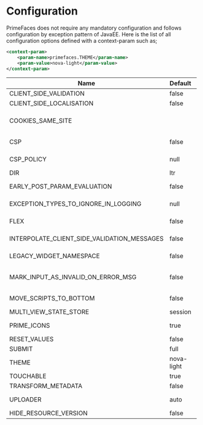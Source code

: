 # Configuration

PrimeFaces does not require any mandatory configuration and follows configuration by exception
pattern of JavaEE. Here is the list of all configuration options defined with a context-param such as;

```xml
<context-param>
    <param-name>primefaces.THEME</param-name>
    <param-value>nova-light</param-value>
</context-param>
```


| Name | Default | Description |
| --- | --- | --- |
| CLIENT_SIDE_VALIDATION | false | Enables/disables global client side validation . |
| CLIENT_SIDE_LOCALISATION | false | Adds `"locales/locale-" + locale.getLanguage() + ".js"` automatically for your locale. |
| COOKIES_SAME_SITE |  | Defines the sameSite value for all cookies, which will be added by PrimeFaces. Currently this is only supported for cookies added on the clientside as Servlet API doesn't support it yet. |
| CSP | false | Enable Content Security Policy to prevent cross-site scripting (XSS), clickjacking and other code injection attacks |
| CSP_POLICY | null | Custom CSP Policy that allows you to whitelist sites that you need JavaScript from such as `script-src 'self' https: *.googleapis.com` |
| DIR | ltr | Defines orientation; 'ltr' or 'rtl' for right-to-left support. |
| EARLY_POST_PARAM_EVALUATION | false | Make p:ajax behave like f:ajax for queued AJAX requests. See: https://github.com/primefaces/primefaces/issues/109 |
| EXCEPTION_TYPES_TO_IGNORE_IN_LOGGING | null | Comma separated list of exceptions for PrimeExceptionHandler to ignore e.g. `javax.faces.application.ViewExpiredException,javax.persistence.RollbackException`. |
| FLEX | false | Use PrimeFlex instead of Grid CSS in components with responsive-modes. (not implemented by all components yet) |
| INTERPOLATE_CLIENT_SIDE_VALIDATION_MESSAGES | false | Whether to load messages for the client side validation (CSV) from server via the MessageInterpolator. |
| LEGACY_WIDGET_NAMESPACE | false | Enables window scope so that widgets can be accessed using widgetVar.method() in addition to default PF namespace approach like PF('widgetVar').method(). |
| MARK_INPUT_AS_INVALID_ON_ERROR_MSG | false | Marks a input as invalid, when a FacesMessage is added for a UIInput with 'SEVERITY_ERROR'. This will show the red border on the client side, when the input is updated. |
| MOVE_SCRIPTS_TO_BOTTOM | false | Moves all inline scripts to end of body tag for better performance and smaller HTML output. |
| MULTI_VIEW_STATE_STORE | session | Store MultiViewState per Session ('session') or per ClientWindow ('client-window') |
| PRIME_ICONS  | true | Auto includes PrimeIcons font based icons. True by default for most themes use PrimeIcons. Only disable if you know you do not use PrimeIcons. |
| RESET_VALUES | false | When enabled, AJAX updated inputs are always reset. |
| SUBMIT | full | Defines ajax submit mode; 'full' or 'partial'. |
| THEME | nova-light | Theme of the application. |
| TOUCHABLE | true | Globally enables/disables touch support on browsers that support touch. |
| TRANSFORM_METADATA | false | Transforms bean validation metadata to HTML attributes. |
| UPLOADER | auto | Defines uploader mode; 'auto', 'native' or 'commons'. 'auto' means 'native' on JSF2.2+, otherwise 'commons'. |
| HIDE_RESOURCE_VERSION | false | Determines whether to hide version information in resource paths. |

